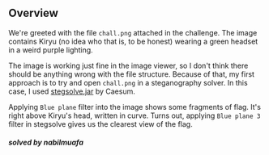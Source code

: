 ## Overview
We're greeted with the file ```chall.png``` attached in the challenge. The image contains Kiryu (no idea who that is, to be honest) wearing a green headset in a weird purple lighting.

The image is working just fine in the image viewer, so I don't think there should be anything wrong with the file structure. Because of that, my first approach is to try and open ```chall.png``` in a steganography solver. In this case, I used [stegsolve.jar](http://www.caesum.com/handbook/Stegsolve.jar) by Caesum.

Applying ```Blue plane``` filter into the image shows some fragments of flag. It's right above Kiryu's head, written in curve. Turns out, applying ```Blue plane 3``` filter in stegsolve gives us the clearest view of the flag.

##### solved by nabilmuafa
